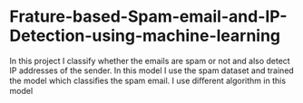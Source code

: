 # Frature-based-Spam-email-and-IP-Detection-using-machine-learning
In this project I classify whether the emails are spam or not and also detect IP addresses of the sender. In this model I use the spam dataset and trained the model which classiﬁes the spam email. I use diﬀerent algorithm in this model
